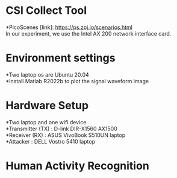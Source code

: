 CSI Collect Tool
====
*PicoScenes [link]: https://ps.zpj.io/scenarios.html <br>
In our experiment, we use the Intel AX 200 network interface card.<br>

Environment settings
====
*Two laptop os are Ubuntu 20.04 <br>
*Install Matlab R2022b to plot the signal waveform image<br>

Hardware Setup
====
*Two laptop and one wifi device<br>
*Transmitter (TX) : D-link DIR-X1560 AX1500 <br>
*Receiver (RX) : ASUS VivoBook S510UN laptop<br>
*Attacker : DELL Vostro 5410 laptop<br>

Human Activity Recognition
====
